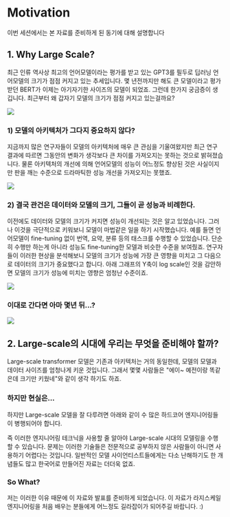 # Motivation
 
이번 세션에서는 본 자료를 준비하게 된 동기에 대해 설명합니다
  
## 1. Why Large Scale?

최근 인류 역사상 최고의 언어모델이라는 평가를 받고 있는 GPT3를 필두로 딥러닝 언어모델의 크기가 점점 커지고 있는 추세입니다. 몇 년전까지만 해도 큰 모델이라고 평가받던 BERT가 이제는 아기자기한 사이즈의 모델이 되었죠. 그런데 한가지 궁금증이 생깁니다. 최근부터 왜 갑자기 모델의 크기가 점점 커지고 있는걸까요? 

![](../images/why_large_scale.png)
   
### 1) 모델의 아키텍처가 그다지 중요하지 않다?
지금까지 많은 연구자들이 모델의 아키텍처에 매우 큰 관심을 기울여왔지만 최근 연구 결과에 따르면 그동안의 변화가 생각보다 큰 차이를 가져오지는 못하는 것으로 밝혀졌습니다. 물론 아키텍처의 개선에 의해 언어모델의 성능이 어느정도 향상된 것은 사실이지만 판을 깨는 수준으로 드라마틱한 성능 개선을 가져오지는 못했죠. 

![](../images/arch_is_not_important.png)
   
### 2) 결국 관건은 데이터와 모델의 크기, 그들이 곧 성능과 비례한다.
이전에도 데이터와 모델의 크기가 커지면 성능이 개선되는 것은 알고 있었습니다. 그러나 이것을 극단적으로 키워보니 모델이 마법같은 일을 하기 시작했습니다. 예를 들면 언어모델이 fine-tuning 없이 번역, 요약, 분류 등의 태스크를 수행할 수 있었습니다. 단순히 수행만 하는게 아니라 성능도 fine-tuning한 모델과 비슷한 수준을 보여줬죠. 연구자들이 이러한 현상을 분석해보니 모델의 크기가 성능에 가장 큰 영향을 미치고 그 다음으로 데이터의 크기가 중요했다고 합니다. 아래 그래프의 Y축이 log scale인 것을 감안하면 모델의 크기가 성능에 미치는 영향은 엄청난 수준이죠.

![](../images/scale_is_all_you_need.png)

### 이대로 간다면 아마 몇년 뒤...?

![](../images/GPT-X.png)
   
## 2. Large-scale의 시대에 우리는 무엇을 준비해야 할까?

Large-scale transformer 모델은 기존과 아키텍처는 거의 동일한데, 모델의 모델과 데이터 사이즈를 엄청나게 키운 것입니다. 그래서 몇몇 사람들은 \"에이~ 예전이랑 똑같은데 크기만 키웠네\"와 같이 생각 하기도 하죠.
  
### 하지만 현실은...
하지만 Large-scale 모델을 잘 다루려면 아래와 같이 수 많은 하드코어 엔지니어링들이 병행되어야 합니다.
    
즉 이러한 엔지니어링 테크닉을 사용할 줄 알아야 Large-scale 시대의 모델링을 수행 할 수 있습니다. 문제는 이러한 기술들은 전문적으로 공부하지 않은 사람들이 아니면 사용하기 어렵다는 것입니다. 일반적인 모델 사이언티스트들에게는 다소 난해하기도 한 개념들도 많고 한국어로 만들어진 자료는 더더욱 없죠.
   
### So What?
저는 이러한 이유 때문에 이 자료와 발표를 준비하게 되었습니다. 이 자료가 라지스케일 엔지니어링을 처음 배우는 분들에게 어느정도 길라잡이가 되어주길 바랍니다. :)
